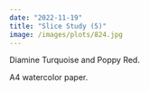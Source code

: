 ```yaml
---
date: "2022-11-19"
title: "Slice Study (5)"
image: /images/plots/824.jpg
---
```


Diamine Turquoise and Poppy Red.

A4 watercolor paper.